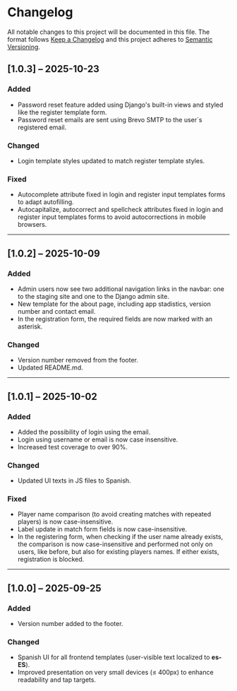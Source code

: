 # Changelog

All notable changes to this project will be documented in this file.
The format follows [Keep a Changelog](https://keepachangelog.com/en/1.1.0/) and this project adheres to [Semantic Versioning](https://semver.org/spec/v2.0.0.html).
<!-- markdownlint-disable MD024 -->

## [1.0.3] – 2025-10-23

### Added

- Password reset feature added using Django's built-in views and styled like the register template form.
- Password reset emails are sent using Brevo SMTP to the user´s registered email.

### Changed

- Login template styles updated to match register template styles.

### Fixed

- Autocomplete attribute fixed in login and register input templates forms to adapt autofilling.
- Autocapitalize, autocorrect and spellcheck attributes fixed in login and register input templates forms to avoid autocorrections in mobile browsers.

---

## [1.0.2] – 2025-10-09

### Added

- Admin users now see two additional navigation links in the navbar: one to the staging site and one to the Django admin site.
- New template for the about page, including app stadistics, version number and contact email.
- In the registration form, the required fields are now marked with an asterisk.

### Changed

- Version number removed from the footer.
- Updated README.md.

---

## [1.0.1] – 2025-10-02

### Added

- Added the possibility of login using the email.
- Login using username or email is now case insensitive.
- Increased test coverage to over 90%.

### Changed

- Updated UI texts in JS files to Spanish.

### Fixed

- Player name comparison (to avoid creating matches with repeated players) is now case-insensitive.
- Label update in match form fields is now case-insensitive.
- In the registering form, when checking if the user name already exists, the comparison is now case-insensitive and performed not only on users, like before, but also for existing players names. If either exists, registration is blocked.

---

## [1.0.0] – 2025-09-25

### Added

- Version number added to the footer.

### Changed

- Spanish UI for all frontend templates (user-visible text localized to **es-ES**).
- Improved presentation on very small devices (≤ 400px) to enhance readability and tap targets.
